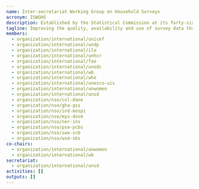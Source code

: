 ```yaml
---
name: Inter-secretariat Working Group on Household Surveys
acronym: ISWGHS
description: Established by the Statistical Commission at its forty-sixth session in 2015, under the aegis of the United Nations Statistics Division of the Department of Economic and Social Affairs, to foster improvement in the scope and quality of social and economic statistics as delivered through national, regional and international household survey programmes, including through increased coordination and cooperation across at all levels.
tagline: Improving the quality, availability and use of survey data through coordination and collaboration
members:
  - organization/international/unicef
  - organization/international/undp
  - organization/international/ilo
  - organization/international/unhcr
  - organization/international/fao
  - organization/international/unodc
  - organization/international/wb
  - organization/international/who
  - organization/international/unesco-uis
  - organization/international/unwomen
  - organization/international/unsd
  - organization/nso/col-dane
  - organization/nso/gha-gss
  - organization/nso/ind-mospi
  - organization/nso/mys-dosm
  - organization/nso/ner-ins
  - organization/nso/pse-pcbs
  - organization/nso/swe-scb
  - organization/nso/wsm-sbs
co-chairs:
  - organization/international/unwomen
  - organization/international/wb
secretariat:
  - organization/international/unsd
activities: []
outputs: []
---
```

